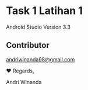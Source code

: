 # Task 1 Latihan 1
Android Studio Version 3.3 

## Contributor
andriwinanda98@gmail.com

:heart: Regards,

Andri Winanda
